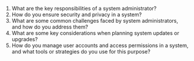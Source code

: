 

1. What are the key responsibilities of a system administrator?
2. How do you ensure security and privacy in a system?
3. What are some common challenges faced by system administrators, and how do you address them?
4. What are some key considerations when planning system updates or upgrades?
5. How do you manage user accounts and access permissions in a system, and what tools or strategies do you use for this purpose?
